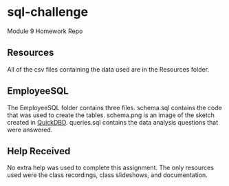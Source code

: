 # sql-challenge
Module 9 Homework Repo

## Resources
All of the csv files containing the data used are in the Resources folder.

## EmployeeSQL
The EmployeeSQL folder contains three files. schema.sql contains the code that was used to create the tables. schema.png is an image of the sketch created in [QuickDBD](https://app.quickdatabasediagrams.com/). queries.sql contains the data analysis questions that were answered.

## Help Received
No extra help was used to complete this assignment. The only resources used were the class recordings, class slideshows, and documentation.
